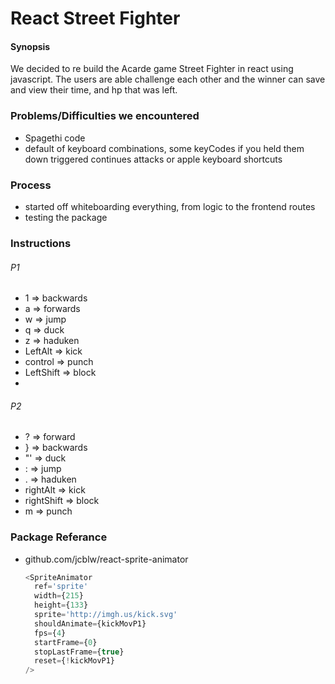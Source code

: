 # React Street Fighter  

#### Synopsis
We decided to re build the Acarde game Street Fighter in react using javascript. The users are able challenge each other and the winner can save and view their time, and hp that was left. 

### Problems/Difficulties we encountered
  - Spagethi code 
  - default of keyboard combinations, some keyCodes if you held them down triggered continues attacks or apple keyboard shortcuts
  
### Process
  - started off whiteboarding everything, from logic to the frontend routes
  - testing the package 
  

### Instructions

###### P1
  - 1 => backwards
  - a => forwards 
  - w => jump 
  - q => duck 
  - z => haduken
  - LeftAlt => kick
  - control => punch
  - LeftShift => block
  - 
###### P2
  - ? => forward
  - } => backwards 
  - "' => duck
  - : => jump 
  - . => haduken
  - rightAlt => kick
  - rightShift => block
  - m => punch


### Package Referance
  - github.com/jcblw/react-sprite-animator
    ```js
    <SpriteAnimator
      ref='sprite'
      width={215}
      height={133}
      sprite='http://imgh.us/kick.svg'
      shouldAnimate={kickMovP1}
      fps={4}
      startFrame={0}
      stopLastFrame={true}
      reset={!kickMovP1}
    />
    ```



